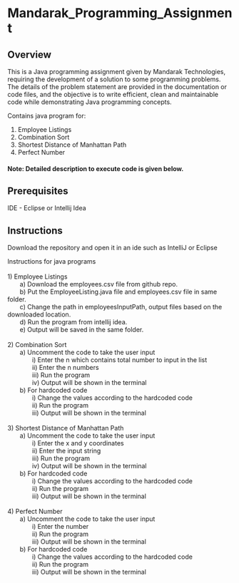 # Mandarak_Programming_Assignment


## Overview

This is a Java programming assignment given by Mandarak Technologies, requiring the development of a solution to some programming problems. The details of the problem statement are provided in the documentation or code files, and the objective is to write efficient, clean and maintainable code while demonstrating Java programming concepts. <br/>

Contains java program for:<br/>
  1) Employee Listings<br/>
  2) Combination Sort<br/>
  3) Shortest Distance of Manhattan Path</br>
  4) Perfect Number

#### Note: Detailed description to execute code is given below.

## Prerequisites

IDE - Eclipse or Intellij Idea

## Instructions

Download the repository and open it in an ide such as IntelliJ or Eclipse <br/>

Instructions for java programs<br />
<br />1) Employee Listings<br/>
&nbsp; &nbsp; &nbsp; &nbsp;a) Download the employees.csv file from github repo.<br/>
&nbsp; &nbsp; &nbsp; &nbsp;b) Put the EmployeeListing.java file and employees.csv file in same folder.<br/>
&nbsp; &nbsp; &nbsp; &nbsp;c) Change the path in employeesInputPath, output files based on the downloaded location.<br/>
&nbsp; &nbsp; &nbsp; &nbsp;d) Run the program from intellij idea.<br/>
&nbsp; &nbsp; &nbsp; &nbsp;e) Output will be saved in the same folder.<br/>
<br/>
2) Combination Sort<br/>
&nbsp; &nbsp; &nbsp; &nbsp;a) Uncomment the code to take the user input<br/>
&nbsp; &nbsp; &nbsp; &nbsp;&nbsp; &nbsp; &nbsp; &nbsp;i) Enter the n which contains total number to input in the list<br/>
&nbsp; &nbsp; &nbsp; &nbsp;&nbsp; &nbsp; &nbsp; &nbsp;ii) Enter the n numbers<br/>
&nbsp; &nbsp; &nbsp; &nbsp;&nbsp; &nbsp; &nbsp; &nbsp;iii) Run the program<br/>
&nbsp; &nbsp; &nbsp; &nbsp;&nbsp; &nbsp; &nbsp; &nbsp;iv) Output will be shown in the terminal<br/>
&nbsp; &nbsp; &nbsp; &nbsp;b) For hardcoded code<br/>
&nbsp; &nbsp; &nbsp; &nbsp;&nbsp; &nbsp; &nbsp; &nbsp;i) Change the values according to the hardcoded code<br/>
&nbsp; &nbsp; &nbsp; &nbsp;&nbsp; &nbsp; &nbsp; &nbsp;ii) Run the program<br/>
&nbsp; &nbsp; &nbsp; &nbsp;&nbsp; &nbsp; &nbsp; &nbsp;iii) Output will be shown in the terminal<br/>
<br/>
3) Shortest Distance of Manhattan Path<br/>
&nbsp; &nbsp; &nbsp; &nbsp;a) Uncomment the code to take the user input<br/>
&nbsp; &nbsp; &nbsp; &nbsp;&nbsp; &nbsp; &nbsp; &nbsp;i) Enter the x and y coordinates<br/>
&nbsp; &nbsp; &nbsp; &nbsp;&nbsp; &nbsp; &nbsp; &nbsp;ii) Enter the input string<br/>
&nbsp; &nbsp; &nbsp; &nbsp;&nbsp; &nbsp; &nbsp; &nbsp;iii) Run the program<br/>
&nbsp; &nbsp; &nbsp; &nbsp;&nbsp; &nbsp; &nbsp; &nbsp;iv) Output will be shown in the terminal<br/>
&nbsp; &nbsp; &nbsp; &nbsp;b) For hardcoded code<br/>
&nbsp; &nbsp; &nbsp; &nbsp;&nbsp; &nbsp; &nbsp; &nbsp;i) Change the values according to the hardcoded code<br/>
&nbsp; &nbsp; &nbsp; &nbsp;&nbsp; &nbsp; &nbsp; &nbsp;ii) Run the program<br/>
&nbsp; &nbsp; &nbsp; &nbsp;&nbsp; &nbsp; &nbsp; &nbsp;iii) Output will be shown in the terminal<br/>
<br/>
4) Perfect Number<br />
&nbsp; &nbsp; &nbsp; &nbsp;a) Uncomment the code to take the user input<br/>
&nbsp; &nbsp; &nbsp; &nbsp;&nbsp; &nbsp; &nbsp; &nbsp;i) Enter the number<br/>
&nbsp; &nbsp; &nbsp; &nbsp;&nbsp; &nbsp; &nbsp; &nbsp;ii) Run the program<br/>
&nbsp; &nbsp; &nbsp; &nbsp;&nbsp; &nbsp; &nbsp; &nbsp;iii) Output will be shown in the terminal<br/>
&nbsp; &nbsp; &nbsp; &nbsp;b) For hardcoded code<br/>
&nbsp; &nbsp; &nbsp; &nbsp;&nbsp; &nbsp; &nbsp; &nbsp;i) Change the values according to the hardcoded code<br/>
&nbsp; &nbsp; &nbsp; &nbsp;&nbsp; &nbsp; &nbsp; &nbsp;ii) Run the program<br/>
&nbsp; &nbsp; &nbsp; &nbsp;&nbsp; &nbsp; &nbsp; &nbsp;iii) Output will be shown in the terminal<br/>
<br/>
